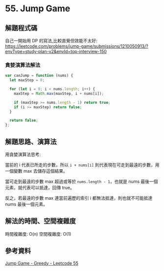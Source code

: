 # 55. Jump Game

## 解題程式碼

自己一開始用 DP 的寫法,比較直覺但效能不太好:
https://leetcode.com/problems/jump-game/submissions/1210050913/?envType=study-plan-v2&envId=top-interview-150

### 貪婪演算法解法

```javascript
var canJump = function (nums) {
  let maxStep = 0;

  for (let i = 0; i < nums.length; i++) {
    maxStep = Math.max(maxStep, i + nums[i]);

    if (maxStep >= nums.length - 1) return true;
    if (i >= maxStep) return false;
  }

  return false;
};
```

## 解題思路、演算法

用貪婪演算法思考:

當前的 i 代表已所走的步數，所以 `i + nums[i]` 則代表現在可走到最遠的步數，用一個變數 max 去儲存這個結果。

當可走到最遠的步數 max 超過或等於 `nums.length - 1`，也就是 nums 最後一個元素，就代表可以抵達，回傳 true。

反之，若最遠的步數 max 連當前遍歷的索引 i 都無法抵達，則也就不可能抵達 nums 最後一個元素。

## 解法的時間、空間複雜度

時間複雜度: O(n)
空間複雜度: O(1)

## 參考資料

[Jump Game - Greedy - Leetcode 55](https://youtu.be/Yan0cv2cLy8)
